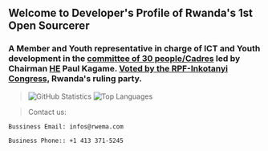 <!-- ROADMAP -->
## Welcome to Developer's Profile of Rwanda's 1st Open Sourcerer

### A Member and Youth representative in charge of ICT and Youth development in the [committee of 30 people/Cadres](https://www.newtimes.co.rw/article/6580/news/politics/who-are-the-new-rpf-inkotanyi-commissioners) led by Chairman [HE](https://www.paulkagame.com/biography/) Paul Kagame. [Voted by the RPF-Inkotanyi Congress,](https://bit.ly/3Gya9yU) Rwanda's ruling party.

> ![GitHub Statistics](https://github-readme-stats.vercel.app/api?username=rwema3&theme=radical)
> ![Top Languages](https://github-readme-stats.vercel.app/api/top-langs/?username=rwema3&show_icons=true&theme=radical)

> Contact us:
```
Bussiness Email: infos@rwema.com
```
```
Business Phone:: +1 413 371-5245
```


